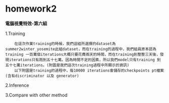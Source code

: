 # homework2

**電腦視覺特效-第六組**  
  
1.Training  
  
        在這次作業training的時候，我們這組所選擇的dataset為summer2winter_yosemite此組dataset，而在training的過程中，我們組員原本認為training 一百萬個iterations大概只要花費兩天的時間，而在training到整整三天後，發現iterations只有跑到五十七萬。因為時間不足的因素，所以我們model只有training 到五十七萬iterations。(附圖是我們這次training過程中所顯示的資訊)
        以下附圖是training的過程中，每10000 iterations會儲存的checkpoints pt檔案(含有discriminator 以及 generator)

  
    
2.Inference
  
    
3.Compare with other method  





![]()  

  
  
  


